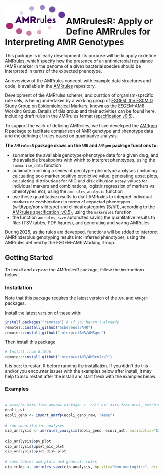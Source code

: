 <img src="AMRrules_logo.png" width="200" align="left">

# AMRrulesR: Apply or Define AMRrules for Interpreting AMR Genotypes


This package is in early development. Its purpose will be to apply or define AMRrules, which specify how the presence of an antimicrobial resistance (AMR) marker in the genome of a given bacterial species should be interpreted in terms of the expected phenotype.

An overview of the AMRrules concept, with example data structures and code, is available in the [AMRrules](https://github.com/interpretAMR/AMRrules) repository.

Development of the AMRrules scheme, and curation of organism-specific rule sets, is being undertaken by a working group of [ESGEM, the ESCMID Study Group on Epidemiological Markers](https://www.escmid.org/esgem/), known as the ESGEM-AMR Working Group. Details of this group and their activities can be found [here](https://github.com/interpretAMR/AMRrulescuration), including draft rules in the AMRrules format ([specification v0.5](https://docs.google.com/spreadsheets/d/1F-J-_8Kyo3W0Oh6eDYyd0N8ahqVwiddM2112-Fg1gKc/edit?usp=sharing)).

To support the work of defining AMRrules, we have developed the [AMRgen](https://github.com/interpretAMR/AMRgen) R package to facilitate comparison of AMR genotype and phenotype data and the defining of rules based on quantitative analysis. 

__The `AMRrulesR` package draws on the `AMR` and `AMRgen` package functions to:__
* summarise the available genotype-phenotype data for a given drug, and the available breakpoints with which to interpret phenotypes, using the `summarise_data` function
* automate runnning a series of genotype-phenotype analyses (including calcualting solo marker positive predictive value, generating upset plots, calculating distributions for MIC and disk diffusion assay values for individual markers and combinations, logistic regression of markers vs phenotypes etc), using the `amrrules_analysis` function
* use these quantitative results to draft AMRrules to interpret individual markers or combinations in terms of expected phenotypes (wildtype/nonwildtype) and clinical categories (S/I/R), according to the [AMRrules specification (v0.5)](https://docs.google.com/spreadsheets/d/1F-J-_8Kyo3W0Oh6eDYyd0N8ahqVwiddM2112-Fg1gKc/edit?usp=sharing), using the `makerules` function
* the function `amrrules_save` automates saving the quantitative results to files (TSV tables, PDF figures), and generating and saving AMRrules

During 2025, as the rules are deveoped, functions will be added to interpret AMRfinderplus genotyping results into inferred phenotypes, using the AMRrules defined by the ESGEM-AMR Working Group.


## Getting Started

To install and explore the AMRrulesR package, follow the instructions below:

### Installation
Note that this package requires the latest version of the `AMR` and `AMRgen` packages.

Install the latest version of these with:
```r
install.packages("remotes") # if you haven't already
remotes::install_github("msberends/AMR")
remotes::install_github("interpretAMR/AMRgen")
```

Then install this package
```r
# Install from GitHub
remotes::install_github("interpretAMR/AMRrulesR")
```

It is best to restart R before running the installation. If you didn't do this and/or you encounter issues with the examples below after install, it may help to also restart after the install and start fresh with the examples below.


### Examples
```r

# example data from AMRgen package: E. coli MIC data from NCBI, matching AMRfinderplus data
ecoli_ast
ecoli_geno <- import_amrfp(ecoli_geno_raw, "Name")

# run quantitative analyses
cip_analysis <- amrrules_analysis(ecoli_geno, ecoli_ast, antibiotic="Cipro", drug_class_list=c("Quinolones"), species="E. coli")

cip_analysis$ppv_plot
cip_analysis$upset_mic_plot
cip_analysis$upset_disk_plot

# save tables and plots and generate rules
cip_rules <- amrrules_save(cip_analysis, bp_site="Non-meningitis", dir_path="amrrules", file_prefix="Cipro")
```
